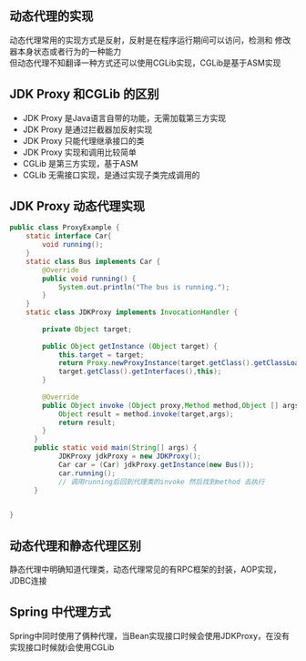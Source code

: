 ## 动态代理的实现 
动态代理常用的实现方式是反射，反射是在程序运行期间可以访问，检测和
修改器本身状态或者行为的一种能力<br/>
但动态代理不知翻译一种方式还可以使用CGLib实现，CGLib是基于ASM实现
## JDK Proxy 和CGLib 的区别
* JDK Proxy 是Java语言自带的功能，无需加载第三方实现
* JDK Proxy 是通过拦截器加反射实现
* JDK Proxy 只能代理继承接口的类
* JDK Proxy 实现和调用比较简单
* CGLib 是第三方实现，基于ASM
* CGLib 无需接口实现，是通过实现子类完成调用的
## JDK Proxy 动态代理实现
```java
public class ProxyExample {
    static interface Car{
        void running();
    }
    static class Bus implements Car {
        @Override
        public void running() {
            System.out.println("The bus is running.");
        }
    }
    static class JDKProxy implements InvocationHandler {
        
        private Object target;
         
        public Object getInstance (Object target) {
            this.target = target;
            return Proxy.newProxyInstance(target.getClass().getClassLoader(),
            target.getClass().getInterfaces(),this);   
        }
        
        @Override
        public Object invoke (Object proxy,Method method,Object [] args) {
            Object result = method.invoke(target,args);
            return result;
        }        
      }
      public static void main(String[] args) {
            JDKProxy jdkProxy = new JDKProxy();
            Car car = (Car) jdkProxy.getInstance(new Bus());
            car.running();
            // 调用running后回到代理类的invoke 然后找到method 去执行
      }
    

}
```
## 动态代理和静态代理区别
静态代理中明确知道代理类，动态代理常见的有RPC框架的封装，AOP实现，JDBC连接
## Spring 中代理方式
Spring中同时使用了俩种代理，当Bean实现接口时候会使用JDKProxy，在没有实现接口时候就i会使用CGLib
